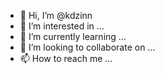 - 👋 Hi, I’m @kdzinn
- 👀 I’m interested in ...
- 🌱 I’m currently learning ...
- 💞️ I’m looking to collaborate on ...
- 📫 How to reach me ...

<!---
kdzinn/kdzinn is a ✨ special ✨ repository because its `README.md` (this file) appears on your GitHub profile.
You can click the Preview link to take a look at your changes.
--->
